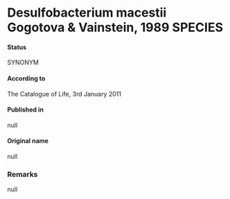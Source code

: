 # Desulfobacterium macestii Gogotova & Vainstein, 1989 SPECIES

#### Status
SYNONYM

#### According to
The Catalogue of Life, 3rd January 2011

#### Published in
null

#### Original name
null

### Remarks
null